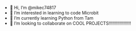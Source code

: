- 👋 Hi, I’m @mikec74817
- 👀 I’m interested in learning to code Microbit
- 🌱 I’m currently learning Python from Tam
- 💞️ I’m looking to collaborate on COOL PROJECTS!!!!!!!!!!!!!!!!!!


